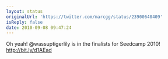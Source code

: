 ```yaml
---
layout: status
originalUrl: 'https://twitter.com/marcgg/status/23900640409'
isReply: false
date: 2010-09-08 09:47:24
---
```


Oh yeah! @wassuptigerlily is in the finalists for Seedcamp 2010! http://bit.ly/d1AEad

